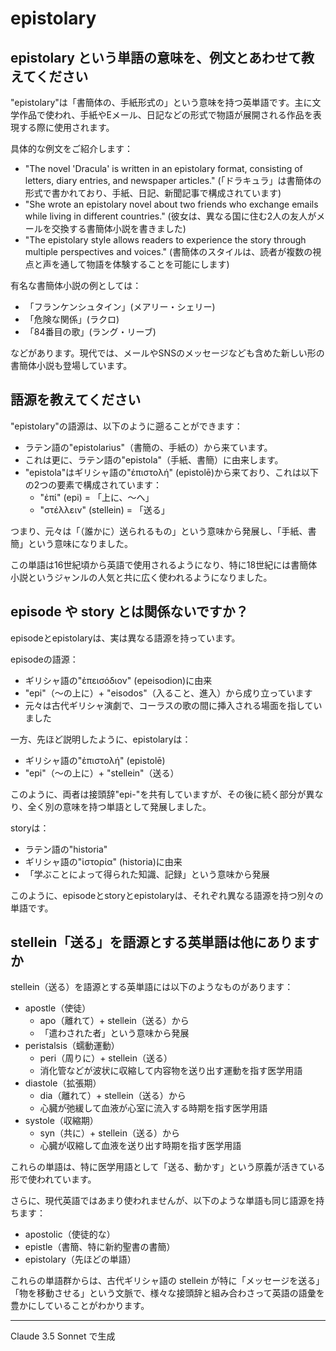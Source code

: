 # epistolary

## epistolary という単語の意味を、例文とあわせて教えてください

"epistolary"は「書簡体の、手紙形式の」という意味を持つ英単語です。主に文学作品で使われ、手紙やEメール、日記などの形式で物語が展開される作品を表現する際に使用されます。

具体的な例文をご紹介します：

 * "The novel 'Dracula' is written in an epistolary format, consisting of letters, diary entries, and newspaper articles." (「ドラキュラ」は書簡体の形式で書かれており、手紙、日記、新聞記事で構成されています)
 * "She wrote an epistolary novel about two friends who exchange emails while living in different countries." (彼女は、異なる国に住む2人の友人がメールを交換する書簡体小説を書きました)
 * "The epistolary style allows readers to experience the story through multiple perspectives and voices." (書簡体のスタイルは、読者が複数の視点と声を通して物語を体験することを可能にします)

有名な書簡体小説の例としては：

 * 「フランケンシュタイン」(メアリー・シェリー)
 * 「危険な関係」(ラクロ)
 * 「84番目の歌」(ラング・リーブ)

などがあります。現代では、メールやSNSのメッセージなども含めた新しい形の書簡体小説も登場しています。

## 語源を教えてください

"epistolary"の語源は、以下のように遡ることができます：

 * ラテン語の"epistolarius"（書簡の、手紙の）から来ています。
 * これは更に、ラテン語の"epistola"（手紙、書簡）に由来します。
 * "epistola"はギリシャ語の"ἐπιστολή" (epistolē)から来ており、これは以下の2つの要素で構成されています：
   * "ἐπί" (epi) = 「上に、～へ」
   * "στέλλειν" (stellein) = 「送る」

つまり、元々は「（誰かに）送られるもの」という意味から発展し、「手紙、書簡」という意味になりました。

この単語は16世紀頃から英語で使用されるようになり、特に18世紀には書簡体小説というジャンルの人気と共に広く使われるようになりました。

## episode や story とは関係ないですか？

episodeとepistolaryは、実は異なる語源を持っています。

episodeの語源：

 * ギリシャ語の"ἐπεισόδιον" (epeisodion)に由来
 * "epi"（～の上に）+ "eisodos"（入ること、進入）から成り立っています
 * 元々は古代ギリシャ演劇で、コーラスの歌の間に挿入される場面を指していました

一方、先ほど説明したように、epistolaryは：

 * ギリシャ語の"ἐπιστολή" (epistolē)
 * "epi"（～の上に）+ "stellein"（送る）

このように、両者は接頭辞"epi-"を共有していますが、その後に続く部分が異なり、全く別の意味を持つ単語として発展しました。

storyは：

 * ラテン語の"historia"
 * ギリシャ語の"ἱστορία" (historia)に由来
 * 「学ぶことによって得られた知識、記録」という意味から発展

このように、episodeとstoryとepistolaryは、それぞれ異なる語源を持つ別々の単語です。

## stellein「送る」を語源とする英単語は他にありますか

stellein（送る）を語源とする英単語には以下のようなものがあります：

 * apostle（使徒）
   * apo（離れて）+ stellein（送る）から
   * 「遣わされた者」という意味から発展
 * peristalsis（蠕動運動）
   * peri（周りに）+ stellein（送る）
   * 消化管などが波状に収縮して内容物を送り出す運動を指す医学用語
 * diastole（拡張期）
   * dia（離れて）+ stellein（送る）から
   * 心臓が弛緩して血液が心室に流入する時期を指す医学用語
 * systole（収縮期）
   * syn（共に）+ stellein（送る）から
   * 心臓が収縮して血液を送り出す時期を指す医学用語

これらの単語は、特に医学用語として「送る、動かす」という原義が活きている形で使われています。

さらに、現代英語ではあまり使われませんが、以下のような単語も同じ語源を持ちます：

 * apostolic（使徒的な）
 * epistle（書簡、特に新約聖書の書簡）
 * epistolary（先ほどの単語）

これらの単語群からは、古代ギリシャ語の stellein が特に「メッセージを送る」「物を移動させる」という文脈で、様々な接頭辞と組み合わさって英語の語彙を豊かにしていることがわかります。

---
Claude 3.5 Sonnet で生成

